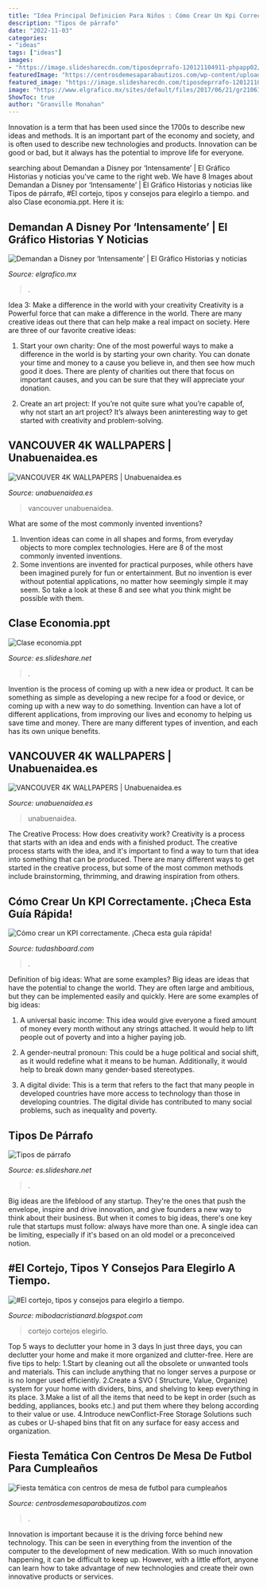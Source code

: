 ```yaml
---
title: "Idea Principal Definicion Para Niños : Cómo Crear Un Kpi Correctamente. ¡checa Esta Guía Rápida!"
description: "Tipos de párrafo"
date: "2022-11-03"
categories:
- "ideas"
tags: ["ideas"]
images:
- "https://image.slidesharecdn.com/tiposdeprrafo-120121104911-phpapp02/95/tipos-de-prrafo-2-728.jpg?cb=1327143142"
featuredImage: "https://centrosdemesaparabautizos.com/wp-content/uploads/2016/08/centros-de-mesa-de-futbol-infantil-264x400.jpg"
featured_image: "https://image.slidesharecdn.com/tiposdeprrafo-120121104911-phpapp02/95/tipos-de-prrafo-2-728.jpg?cb=1327143142"
image: "https://www.elgrafico.mx/sites/default/files/2017/06/21/gr210617p29n3ph01_46080921.jpg"
ShowToc: true
author: "Granville Monahan"
---
```



Innovation is a term that has been used since the 1700s to describe new ideas and methods. It is an important part of the economy and society, and is often used to describe new technologies and products. Innovation can be good or bad, but it always has the potential to improve life for everyone.

	

		
searching about Demandan a Disney por ‘Intensamente’ | El Gráfico Historias y noticias you've came to the right web. We have 8 Images about Demandan a Disney por ‘Intensamente’ | El Gráfico Historias y noticias like Tipos de párrafo, #El cortejo, tipos y consejos para elegirlo a tiempo. and also Clase economia.ppt. Here it is:
		
    
## Demandan A Disney Por ‘Intensamente’ | El Gráfico Historias Y Noticias

<img loading=lazy src="https://www.elgrafico.mx/sites/default/files/2017/06/21/gr210617p29n3ph01_46080921.jpg" onerror="this.onerror=null;this.src='https://tse3.mm.bing.net/th?id=OIP.GlmnvqPYIns0298Qd9iWrQHaEK&amp;pid=15.1';" alt="Demandan a Disney por ‘Intensamente’ | El Gráfico Historias y noticias">

_Source: elgrafico.mx_

>. 

	

Idea 3: Make a difference in the world with your creativity
Creativity is a Powerful force that can make a difference in the world. There are many creative ideas out there that can help make a real impact on society. Here are three of our favorite creative ideas:
1. Start your own charity: One of the most powerful ways to make a difference in the world is by starting your own charity. You can donate your time and money to a cause you believe in, and then see how much good it does. There are plenty of charities out there that focus on important causes, and you can be sure that they will appreciate your donation.

2. Create an art project: If you’re not quite sure what you’re capable of, why not start an art project? It’s always been aninteresting way to get started with creativity and problem-solving.

    
## VANCOUVER 4K WALLPAPERS | Unabuenaidea.es

<img loading=lazy src="https://unabuenaidea.es/wp-content/uploads/2017/03/Vancouver-4k-Wallpapers-unabuenaidea.es-12.jpg" onerror="this.onerror=null;this.src='https://tse2.mm.bing.net/th?id=OIP.DcO6CyCtt8PX31j6YX6SbAHaEK&amp;pid=15.1';" alt="VANCOUVER 4K WALLPAPERS | Unabuenaidea.es">

_Source: unabuenaidea.es_

>vancouver unabuenaidea. 

	

What are some of the most commonly invented inventions?
1. Invention ideas can come in all shapes and forms, from everyday objects to more complex technologies. Here are 8 of the most commonly invented inventions.
2. Some inventions are invented for practical purposes, while others have been imagined purely for fun or entertainment. But no invention is ever without potential applications, no matter how seemingly simple it may seem. So take a look at these 8 and see what you think might be possible with them.

    
## Clase Economia.ppt

<img loading=lazy src="https://image.slidesharecdn.com/claseeconomia-140605144236-phpapp01/95/clase-economiappt-3-638.jpg?cb=1401979814" onerror="this.onerror=null;this.src='https://tse1.mm.bing.net/th?id=OIP.eOWEbhXzNsN5kgUArOVfsgHaFj&amp;pid=15.1';" alt="Clase economia.ppt">

_Source: es.slideshare.net_

>. 

	

Invention is the process of coming up with a new idea or product. It can be something as simple as developing a new recipe for a food or device, or coming up with a new way to do something. Invention can have a lot of different applications, from improving our lives and economy to helping us save time and money. There are many different types of invention, and each has its own unique benefits.

    
## VANCOUVER 4K WALLPAPERS | Unabuenaidea.es

<img loading=lazy src="https://unabuenaidea.es/wp-content/uploads/2017/03/Vancouver-4k-Wallpapers-unabuenaidea.es-8.jpg" onerror="this.onerror=null;this.src='https://tse3.mm.bing.net/th?id=OIP.FK8ysFxGIgN_MmUEASqo6wHaEK&amp;pid=15.1';" alt="VANCOUVER 4K WALLPAPERS | Unabuenaidea.es">

_Source: unabuenaidea.es_

>unabuenaidea. 

	

The Creative Process: How does creativity work?
Creativity is a process that starts with an idea and ends with a finished product. The creative process starts with the idea, and it's important to find a way to turn that idea into something that can be produced. There are many different ways to get started in the creative process, but some of the most common methods include brainstorming, thrimming, and drawing inspiration from others.

    
## Cómo Crear Un KPI Correctamente. ¡Checa Esta Guía Rápida!

<img loading=lazy src="https://tudashboard.com/wp-content/uploads/2018/04/meta-como-crear-kpi-realmente-efectivos.jpg" onerror="this.onerror=null;this.src='https://tse4.mm.bing.net/th?id=OIP.XXCIswQ6tKiuTchDw4xqnQHaD3&amp;pid=15.1';" alt="Cómo crear un KPI correctamente. ¡Checa esta guía rápida!">

_Source: tudashboard.com_

>. 

	

Definition of big ideas: What are some examples?
Big ideas are ideas that have the potential to change the world. They are often large and ambitious, but they can be implemented easily and quickly. Here are some examples of big ideas:
1. A universal basic income: This idea would give everyone a fixed amount of money every month without any strings attached. It would help to lift people out of poverty and into a higher paying job.

2. A gender-neutral pronoun: This could be a huge political and social shift, as it would redefine what it means to be human. Additionally, it would help to break down many gender-based stereotypes.

3. A digital divide: This is a term that refers to the fact that many people in developed countries have more access to technology than those in developing countries. The digital divide has contributed to many social problems, such as inequality and poverty.

    
## Tipos De Párrafo

<img loading=lazy src="https://image.slidesharecdn.com/tiposdeprrafo-120121104911-phpapp02/95/tipos-de-prrafo-2-728.jpg?cb=1327143142" onerror="this.onerror=null;this.src='https://tse3.mm.bing.net/th?id=OIP.Ivr90QHLX_fajfHB7fwmhwHaFj&amp;pid=15.1';" alt="Tipos de párrafo">

_Source: es.slideshare.net_

>. 

	

Big ideas are the lifeblood of any startup. They're the ones that push the envelope, inspire and drive innovation, and give founders a new way to think about their business. But when it comes to big ideas, there's one key rule that startups must follow: always have more than one. A single idea can be limiting, especially if it's based on an old model or a preconceived notion.

    
## #El Cortejo, Tipos Y Consejos Para Elegirlo A Tiempo.

<img loading=lazy src="https://4.bp.blogspot.com/-kYQtGAEvVLM/Uz8rs6TFkaI/AAAAAAAAAHA/39AHlYch1ro/w1200-h630-p-k-no-nu/tipos+de+cortejos.png" onerror="this.onerror=null;this.src='https://tse2.mm.bing.net/th?id=OIP.cgo5CgY0_QluA0vk43EsxAHaD4&amp;pid=15.1';" alt="#El cortejo, tipos y consejos para elegirlo a tiempo.">

_Source: mibodacristianard.blogspot.com_

>cortejo cortejos elegirlo. 

	

Top 5 ways to declutter your home in 3 days
In just three days, you can declutter your home and make it more organized and clutter-free. Here are five tips to help:
1.Start by cleaning out all the obsolete or unwanted tools and materials. This can include anything that no longer serves a purpose or is no longer used efficiently.
2.Create a SVO ( Structure, Value, Organize) system for your home with dividers, bins, and shelving to keep everything in its place.
3.Make a list of all the items that need to be kept in order (such as bedding, appliances, books etc.) and put them where they belong according to their value or use.
4.Introduce newConflict-Free Storage Solutions such as cubes or U-shaped bins that fit on any surface for easy access and organization.      
    
## Fiesta Temática Con Centros De Mesa De Futbol Para Cumpleaños

<img loading=lazy src="https://centrosdemesaparabautizos.com/wp-content/uploads/2016/08/centros-de-mesa-de-futbol-infantil-264x400.jpg" onerror="this.onerror=null;this.src='https://tse2.mm.bing.net/th?id=OIP.IwLkFKf95ebcNLRP7-myQQAAAA&amp;pid=15.1';" alt="Fiesta temática con centros de mesa de futbol para cumpleaños">

_Source: centrosdemesaparabautizos.com_

>. 

	

Innovation is important because it is the driving force behind new technology. This can be seen in everything from the invention of the computer to the development of new medication. With so much innovation happening, it can be difficult to keep up. However, with a little effort, anyone can learn how to take advantage of new technologies and create their own innovative products or services.

